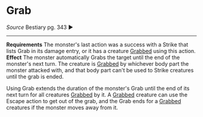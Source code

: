 # Grab
*Source* Bestiary pg. 343
►  

---
**Requirements** The monster's last action was a success with a Strike that lists Grab in its damage entry, or it has a creature [Grabbed](../../Conditions/Grabbed.md) using this action. 
**Effect** The monster automatically Grabs the target until the end of the monster's next turn. The creature is [Grabbed](../../Conditions/Grabbed.md) by whichever body part the monster attacked with, and that body part can't be used to Strike creatures until the grab is ended.

Using Grab extends the duration of the monster's Grab until the end of its next turn for all creatures [Grabbed](../../Conditions/Grabbed.md) by it. A [Grabbed](../../Conditions/Grabbed.md) creature can use the Escape action to get out of the grab, and the Grab ends for a [Grabbed](../../Conditions/Grabbed.md) creatures if the monster moves away from it.